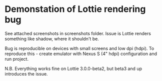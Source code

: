 # Demonstation of Lottie rendering bug

See attached screenshots in screenshots folder. Issue is Lottie renders something like shadow, where it shouldn't be.

Bug is reproducible on devices with small screens and low dpi (hdpi).
To reproduce this - create emulator with Nexus S (4" hdpi) configuration and run project.

N.B. Everything works fine on Lottie 3.0.0-beta2, but beta3 and up introduces the issue.